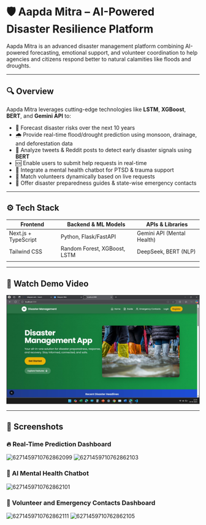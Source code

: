 # 🛡️ Aapda Mitra – AI-Powered Disaster Resilience Platform

Aapda Mitra is an advanced disaster management platform combining AI-powered forecasting, emotional support, and volunteer coordination to help agencies and citizens respond better to natural calamities like floods and droughts.

---

## 🔍 Overview

Aapda Mitra leverages cutting-edge technologies like **LSTM**, **XGBoost**, **BERT**, and **Gemini API** to:

- 🔮 Forecast disaster risks over the next 10 years
- 🌧️ Provide real-time flood/drought prediction using monsoon, drainage, and deforestation data
- 📢 Analyze tweets & Reddit posts to detect early disaster signals using **BERT**
- 🆘 Enable users to submit help requests in real-time
- 💬 Integrate a mental health chatbot for PTSD & trauma support
- 🧭 Match volunteers dynamically based on live requests
- 📘 Offer disaster preparedness guides & state-wise emergency contacts

---

## ⚙️ Tech Stack

| Frontend              | Backend & ML Models           | APIs & Libraries            |
|-----------------------|-------------------------------|-----------------------------|
| Next.js + TypeScript  | Python, Flask/FastAPI         | Gemini API (Mental Health) |
| Tailwind CSS          | Random Forest, XGBoost, LSTM  | DeepSeek, BERT (NLP)        |
|                      |                               |                            |

---

## 🎥 Watch Demo Video
<p align="center">
  <a href="https://drive.google.com/file/d/17IKxTyIz52BEvftnDm9CiPavdEnQcvHc/view?usp=drive_link">
    <img src="https://github.com/MadGcodes/ApadaMitra/blob/main/src/assets/open.jpg?raw=true" width="600" alt="Watch Demo Video"/>
  </a>
</p>

---

## 📸 Screenshots

### 🔥 Real-Time Prediction Dashboard
![6271459710762862099](https://github.com/user-attachments/assets/d75ced5a-4bc0-4e69-b089-9cf24f19a7d5)
![6271459710762862103](https://github.com/user-attachments/assets/79537f8e-7526-442f-bcf0-c23ed7e43968)


### 💬 AI Mental Health Chatbot
![6271459710762862101](https://github.com/user-attachments/assets/13f8c580-51d9-4585-a272-221e858cf7cc)


### 🧭 Volunteer and Emergency Contacts Dashboard
![6271459710762862111](https://github.com/user-attachments/assets/bbcbf48c-4fca-4903-ad67-3f46ed6153d7)
![6271459710762862105](https://github.com/user-attachments/assets/f784b5d6-fcb7-44a3-8b4b-adb49f30d811)





